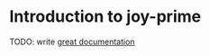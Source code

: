 # Introduction to joy-prime

TODO: write [great documentation](http://jacobian.org/writing/what-to-write/)
